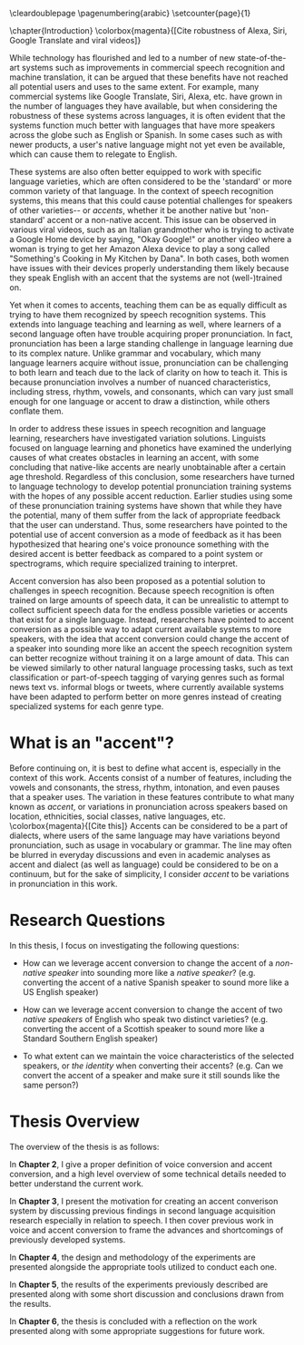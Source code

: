 \cleardoublepage
\pagenumbering{arabic}
\setcounter{page}{1}

\chapter{Introduction}
\colorbox{magenta}{[Cite robustness of Alexa, Siri, Google Translate and viral videos]}

While technology has flourished and led to a number of new state-of-the-art systems such as improvements in commercial speech recognition and machine translation, it can be argued that these benefits have not reached all potential users and uses to the same extent. For example, many commercial systems like Google Translate, Siri, Alexa, etc. have grown in the number of languages they have available, but when considering the robustness of these systems across languages, it is often evident that the systems function much better with languages that have more speakers across the globe such as English or Spanish. In some cases such as with newer products, a user's native language might not yet even be available, which can cause them to relegate to English.

These systems are also often better equipped to work with specific language varieties, which are often considered to be the 'standard' or more common variety of that language. In the context of speech recognition systems, this means that this could cause potential challenges for speakers of other varieties-- or _accents_, whether it be another native but 'non-standard' accent or a non-native accent. This issue can be observed in various viral videos, such as an Italian grandmother who is trying to activate a Google Home device by saying, "Okay Google!" or another video where a woman is trying to get her Amazon Alexa device to play a song called "Something's Cooking in My Kitchen by Dana". In both cases, both women have issues with their devices properly understanding them likely because they speak English with an accent that the systems are not (well-)trained on.

Yet when it comes to accents, teaching them can be as equally difficult as trying to have them recognized by speech recognition systems. This extends into language teaching and learning as well, where learners of a second language often have trouble acquiring proper pronunciation. In fact, pronunciation has been a large standing challenge in language learning due to its complex nature. Unlike grammar and vocabulary, which many language learners acquire without issue, pronunciation can be challenging to both learn and teach due to the lack of clarity on how to teach it. This is because pronunciation involves a number of nuanced characteristics, including stress, rhythm, vowels, and consonants, which can vary just small enough for one language or accent to draw a distinction, while others conflate them. 

In order to address these issues in speech recognition and language learning, researchers have investigated variation solutions. Linguists focused on language learning and phonetics have examined the underlying causes of what creates obstacles in learning an accent, with some concluding that native-like accents are nearly unobtainable after a certain age threshold. Regardless of this conclusion, some researchers have turned to language technology to develop potential pronunciation training systems with the hopes of any possible accent reduction. Earlier studies using some of these pronunciation training systems have shown that while they have the potential, many of them suffer from the lack of appropriate feedback that the user can understand. Thus, some researchers have pointed to the potential use of accent conversion as a mode of feedback as it has been hypothesized that hearing one's voice pronounce something with the desired accent is better feedback as compared to a point system or spectrograms, which require specialized training to interpret.

Accent conversion has also been proposed as a potential solution to challenges in speech recognition. Because speech recognition is often trained on large amounts of speech data, it can be unrealistic to attempt to collect sufficient speech data for the endless possible varieties or accents that exist for a single language. Instead, researchers have pointed to accent conversion as a possible way to adapt current available systems to more speakers, with the idea that accent conversion could change the accent of a speaker into sounding more like an accent the speech recognition system can better recognize without training it on a large amount of data. This can be viewed similarly to other natural language processing tasks, such as text classification or part-of-speech tagging of varying genres such as formal news text vs. informal blogs or tweets, where currently available systems have been adapted to perform better on more genres instead of creating specialized systems for each genre type.


# What is an "accent"?

Before continuing on, it is best to define what accent is, especially in the context of this work. Accents consist of a number of features, including the vowels and consonants, the stress, rhythm, intonation, and even pauses that a speaker uses. The variation in these features contribute to what many known as _accent_, or variations in pronunciation across speakers based on location, ethnicities, social classes, native languages, etc. \colorbox{magenta}{[Cite this]} Accents can be considered to be a part of dialects, where users of the same language may have variations beyond pronunciation, such as usage in vocabulary or grammar. The line may often be blurred in everyday discussions and even in academic analyses as accent and dialect (as well as language) could be considered to be on a continuum, but for the sake of simplicity, I consider _accent_ to be variations in pronunciation in this work.


# Research Questions

In this thesis, I focus on investigating the following questions:

* How can we leverage accent conversion to change the accent of a _non-native speaker_ into sounding more like a _native speaker_?  (e.g. converting the accent of a native Spanish speaker to sound more like a US English speaker)

* How can we leverage accent conversion to change the accent of two _native speakers_ of English who speak two distinct varieties? (e.g. converting the accent of a Scottish speaker to sound more like a Standard Southern English speaker)

* To what extent can we maintain the voice characteristics of the selected speakers, or _the identity_ when converting their accents? (e.g. Can we convert the accent of a speaker and make sure it still sounds like the same person?)

# Thesis Overview
The overview of the thesis is as follows:

In **Chapter 2**, I give a proper definition of voice conversion and accent conversion, and a high level overview of some technical details needed to better understand the current work.

In **Chapter 3**, I present the motivation for creating an accent converison system by discussing previous findings in second language acquisition research especially in relation to speech. I then cover previous work in voice and accent conversion to frame the advances and shortcomings of previously developed systems.

In **Chapter 4**, the design and methodology of the experiments are presented alongside the appropriate tools utilized to conduct each one. 

In **Chapter 5**, the results of the experiments previously described are presented along with some short discussion and conclusions drawn from the results. 

In **Chapter 6**, the thesis is concluded with a reflection on the work presented along with some appropriate suggestions for future work.
